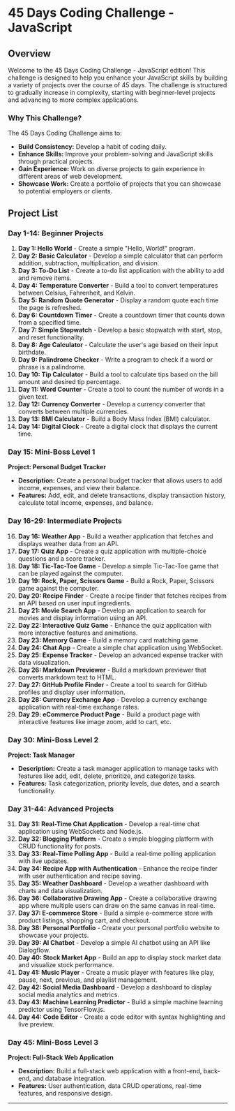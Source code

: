 # 45 Days Coding Challenge - JavaScript

## Overview
Welcome to the 45 Days Coding Challenge - JavaScript edition! This challenge is designed to help you enhance your JavaScript skills by building a variety of projects over the course of 45 days. The challenge is structured to gradually increase in complexity, starting with beginner-level projects and advancing to more complex applications.

### Why This Challenge?
The 45 Days Coding Challenge aims to:
- **Build Consistency:** Develop a habit of coding daily.
- **Enhance Skills:** Improve your problem-solving and JavaScript skills through practical projects.
- **Gain Experience:** Work on diverse projects to gain experience in different areas of web development.
- **Showcase Work:** Create a portfolio of projects that you can showcase to potential employers or clients.

## Project List

### Day 1-14: Beginner Projects
1. **Day 1: Hello World** - Create a simple "Hello, World!" program.
2. **Day 2: Basic Calculator** - Develop a simple calculator that can perform addition, subtraction, multiplication, and division.
3. **Day 3: To-Do List** - Create a to-do list application with the ability to add and remove items.
4. **Day 4: Temperature Converter** - Build a tool to convert temperatures between Celsius, Fahrenheit, and Kelvin.
5. **Day 5: Random Quote Generator** - Display a random quote each time the page is refreshed.
6. **Day 6: Countdown Timer** - Create a countdown timer that counts down from a specified time.
7. **Day 7: Simple Stopwatch** - Develop a basic stopwatch with start, stop, and reset functionality.
8. **Day 8: Age Calculator** - Calculate the user's age based on their input birthdate.
9. **Day 9: Palindrome Checker** - Write a program to check if a word or phrase is a palindrome.
10. **Day 10: Tip Calculator** - Build a tool to calculate tips based on the bill amount and desired tip percentage.
11. **Day 11: Word Counter** - Create a tool to count the number of words in a given text.
12. **Day 12: Currency Converter** - Develop a currency converter that converts between multiple currencies.
13. **Day 13: BMI Calculator** - Build a Body Mass Index (BMI) calculator.
14. **Day 14: Digital Clock** - Create a digital clock that displays the current time.

### Day 15: Mini-Boss Level 1
**Project: Personal Budget Tracker**
- **Description:** Create a personal budget tracker that allows users to add income, expenses, and view their balance.
- **Features:** Add, edit, and delete transactions, display transaction history, calculate total income, expenses, and balance.

### Day 16-29: Intermediate Projects
16. **Day 16: Weather App** - Build a weather application that fetches and displays weather data from an API.
17. **Day 17: Quiz App** - Create a quiz application with multiple-choice questions and a score tracker.
18. **Day 18: Tic-Tac-Toe Game** - Develop a simple Tic-Tac-Toe game that can be played against the computer.
19. **Day 19: Rock, Paper, Scissors Game** - Build a Rock, Paper, Scissors game against the computer.
20. **Day 20: Recipe Finder** - Create a recipe finder that fetches recipes from an API based on user input ingredients.
21. **Day 21: Movie Search App** - Develop an application to search for movies and display information using an API.
22. **Day 22: Interactive Quiz Game** - Enhance the quiz application with more interactive features and animations.
23. **Day 23: Memory Game** - Build a memory card matching game.
24. **Day 24: Chat App** - Create a simple chat application using WebSocket.
25. **Day 25: Expense Tracker** - Develop an advanced expense tracker with data visualization.
26. **Day 26: Markdown Previewer** - Build a markdown previewer that converts markdown text to HTML.
27. **Day 27: GitHub Profile Finder** - Create a tool to search for GitHub profiles and display user information.
28. **Day 28: Currency Exchange App** - Develop a currency exchange application with real-time exchange rates.
29. **Day 29: eCommerce Product Page** - Build a product page with interactive features like image zoom, add to cart, etc.

### Day 30: Mini-Boss Level 2
**Project: Task Manager**
- **Description:** Create a task manager application to manage tasks with features like add, edit, delete, prioritize, and categorize tasks.
- **Features:** Task categorization, priority levels, due dates, and a search functionality.

### Day 31-44: Advanced Projects
31. **Day 31: Real-Time Chat Application** - Develop a real-time chat application using WebSockets and Node.js.
32. **Day 32: Blogging Platform** - Create a simple blogging platform with CRUD functionality for posts.
33. **Day 33: Real-Time Polling App** - Build a real-time polling application with live updates.
34. **Day 34: Recipe App with Authentication** - Enhance the recipe finder with user authentication and recipe saving.
35. **Day 35: Weather Dashboard** - Develop a weather dashboard with charts and data visualization.
36. **Day 36: Collaborative Drawing App** - Create a collaborative drawing app where multiple users can draw on the same canvas in real-time.
37. **Day 37: E-commerce Store** - Build a simple e-commerce store with product listings, shopping cart, and checkout.
38. **Day 38: Personal Portfolio** - Create your personal portfolio website to showcase your projects.
39. **Day 39: AI Chatbot** - Develop a simple AI chatbot using an API like Dialogflow.
40. **Day 40: Stock Market App** - Build an app to display stock market data and visualize stock performance.
41. **Day 41: Music Player** - Create a music player with features like play, pause, next, previous, and playlist management.
42. **Day 42: Social Media Dashboard** - Develop a dashboard to display social media analytics and metrics.
43. **Day 43: Machine Learning Predictor** - Build a simple machine learning predictor using TensorFlow.js.
44. **Day 44: Code Editor** - Create a code editor with syntax highlighting and live preview.

### Day 45: Mini-Boss Level 3
**Project: Full-Stack Web Application**
- **Description:** Build a full-stack web application with a front-end, back-end, and database integration.
- **Features:** User authentication, data CRUD operations, real-time features, and responsive design.

---
